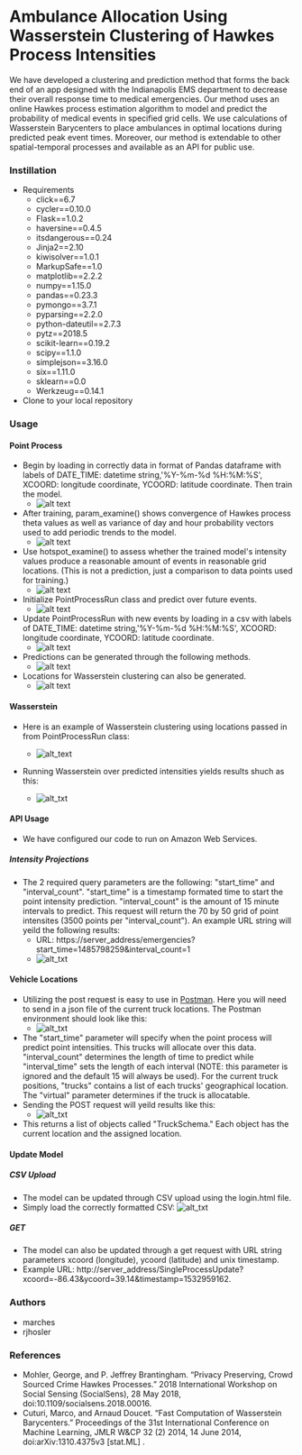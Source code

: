 # Ambulance Allocation Using Wasserstein Clustering of Hawkes Process Intensities
We have developed a clustering and prediction method that forms the back end of an app designed with the Indianapolis EMS department to decrease their overall response time to medical emergencies. Our method uses an online Hawkes process estimation algorithm to model and predict the probability of medical events in specified grid cells. We use calculations of Wasserstein Barycenters to place ambulances in optimal locations during predicted peak event times. Moreover, our method is extendable to other spatial-temporal processes and available as an API for public use. 

### Instillation
* Requirements
   * click==6.7
   * cycler==0.10.0
   * Flask==1.0.2
   * haversine==0.4.5
   * itsdangerous==0.24
   * Jinja2==2.10
   * kiwisolver==1.0.1
   * MarkupSafe==1.0
   * matplotlib==2.2.2
   * numpy==1.15.0
   * pandas==0.23.3
   * pymongo==3.7.1
   * pyparsing==2.2.0
   * python-dateutil==2.7.3
   * pytz==2018.5
   * scikit-learn==0.19.2
   * scipy==1.1.0
   * simplejson==3.16.0
   * six==1.11.0
   * sklearn==0.0
   * Werkzeug==0.14.1
* Clone to your local repository

### Usage
#### Point Process
* Begin by loading in correctly data in format of Pandas dataframe with labels of DATE_TIME: datetime string,'%Y-%m-%d %H:%M:%S', XCOORD: longitude coordinate, YCOORD: latitude coordinate. Then train the model.
    * ![alt text](https://github.com/rjhosler/IUPUI-REU/blob/repository_images/load_train.png )
* After training, param_examine() shows convergence of Hawkes process theta values as well as variance of day and hour probability vectors used to add periodic trends to the model.
    * ![alt text](https://github.com/rjhosler/IUPUI-REU/blob/repository_images/examine.png )
* Use hotspot_examine() to assess whether the trained model's intensity values produce a reasonable amount of events in reasonable grid locations. (This is not a prediction, just a comparison to data points used for training.)
   * ![alt text](https://github.com/rjhosler/IUPUI-REU/blob/repository_images/hotspots.png )
* Initialize PointProcessRun class and predict over future events.
   * ![alt text](https://github.com/rjhosler/IUPUI-REU/blob/repository_images/testpredict.png )
* Update PointProcessRun with new events by loading in a csv with labels of DATE_TIME: datetime string,'%Y-%m-%d %H:%M:%S', XCOORD: longitude coordinate, YCOORD: latitude coordinate.
   * ![alt text](https://github.com/rjhosler/IUPUI-REU/blob/repository_images/update_csv.png )
* Predictions can be generated through the following methods.
   * ![alt text](https://github.com/rjhosler/IUPUI-REU/blob/repository_images/ex.png )
* Locations for Wasserstein clustering can also be generated.
   * ![alt text](https://github.com/rjhosler/IUPUI-REU/blob/repository_images/locs_for_wasserstein.png )

#### Wasserstein
* Here is an example of Wasserstein clustering using locations passed in from PointProcessRun class: 
   * ![alt_text](https://github.com/rjhosler/IUPUI-REU/blob/repository_images/wasser.png )

* Running Wasserstein over predicted intensities yields results shuch as this:
   * ![alt_txt](https://github.com/rjhosler/IUPUI-REU/blob/repository_images/ex_proj.png )
   
#### API Usage
* We have configured our code to run on Amazon Web Services.  
##### Intensity Projections
* The 2 required query parameters are the following: "start_time" and "interval_count". "start_time" is a timestamp formated time to start the point intensity prediction. "interval_count" is the amount of 15 minute intervals to predict. This request will return the 70 by 50 grid of point intensites (3500 points per "interval_count"). An example URL string will yeild the following results:
   * URL: https://server_address/emergencies?start_time=1485798259&interval_count=1
   * ![alt_txt](https://github.com/rjhosler/IUPUI-REU/blob/repository_images/GET.png )
#### Vehicle Locations
* Utilizing the post request is easy to use in [Postman](https://www.getpostman.com). Here you will need to send in a json file of the current truck locations. The Postman environment should look like this:
   * ![alt_txt](https://github.com/rjhosler/IUPUI-REU/blob/repository_images/Post_Usage_nolink.png)
* The "start_time" parameter will specify when the point process will predict point intensities. This trucks will allocate over this data. "interval_count" determines the length of time to predict while "interval_time" sets the length of each interval (NOTE: this parameter is ignored and the default 15 will always be used). For the current truck positions, "trucks" contains a list of each trucks' geographical location. The "virtual" parameter determines if the truck is allocatable.
* Sending the POST request will yeild results like this:
   * ![alt_txt](https://github.com/rjhosler/IUPUI-REU/blob/repository_images/Post_Result.png )
* This returns a list of objects called "TruckSchema." Each object has the current location and the assigned location.
#### Update Model
##### CSV Upload
* The model can be updated through CSV upload using the login.html file.
* Simply load the correctly formatted CSV: ![alt_txt](https://github.com/rjhosler/IUPUI-REU/blob/repository_images/csv.png)
##### GET
* The model can also be updated through a get request with URL string parameters xcoord (longitude), ycoord (latitude) and unix timestamp.
* Example URL: http://server_address/SingleProcessUpdate?xcoord=-86.43&ycoord=39.14&timestamp=1532959162.


### Authors
* marches
* rjhosler

### References
* Mohler, George, and P. Jeffrey Brantingham. “Privacy Preserving, Crowd Sourced Crime Hawkes Processes.” 2018 International Workshop on Social Sensing (SocialSens), 28 May 2018, doi:10.1109/socialsens.2018.00016.
* Cuturi, Marco, and Arnaud Doucet. “Fast Computation of Wasserstein Barycenters.” Proceedings of the 31st International Conference on Machine Learning, JMLR W&CP 32 (2) 2014, 14 June 2014, doi:arXiv:1310.4375v3 [stat.ML] . 
